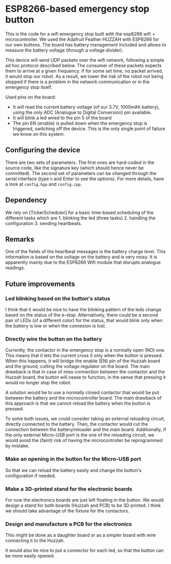 # ESP8266-based emergency stop button

This is the code for a wifi emergency stop built with the esp8266 wifi + microcontroller. We used the Adafruit Feather HUZZAH with ESP8266 for our own buttons. The board has battery management included and allows to measure the battery voltage (through a voltage divider).

This device will send UDP packets over the wifi network, following a simple ad hoc protocol described below. The consumer of these packets expects them to arrive at a given frequency. If for some set time, no packet arrived, it would stop our robot. As a result, we lower the risk of the robot not being stopped if there is a problem in the network communication or in the emergency stop itself.

Used pins on the board:

- It will read the current battery voltage (of our 3.7V, 1000mAh battery), using the only ADC (Analogue to Digital Conversion) pin available.
- It will blink a led wired to the pin 5 of the board
- The pin EN (enable) is pulled down when the emergency stop is triggered, switching off the device. This is the only single point of failure we know on this system.

## Configuring the device

There are two sets of parameters. The first ones are hard-coded in the source code, like the signature key (which should hence never be committed). The second set of parameters can be changed through the serial interface (type `h` and Enter to see the options). For more details, have a look at `config.hpp` and `config.cpp`.

## Dependency

We rely on [TickerScheduler] for a basic time-based scheduling of the different tasks which are 1. blinking the led (three tasks) 2. handling the configuration 3. sending heartbeats.

## Remarks

One of the fields of the heartbeat messages is the battery charge level. This information is based on the voltage on the battery and is very noisy. It is apparently mainly due to the ESP8266 Wifi module that disrupts analogue readings.

## Future improvements

### Led blinking based on the button's status

I think that it would be nice to have the blinking pattern of the leds change based on the status of the e-stop. Alternatively, there could be a second pair of LEDs (of a different color) for the status, that would blink only when the battery is low or when the connexion is lost.

### Directly wire the button on the battery

<!-- TODO: show electronic circuitry for this -->
<!-- TODO: BOM -->

Currently, the contactor in the emergency stop is a normally open (NO) one. This means that it lets the current cross it only when the button is pressed. When this happens, it will bridge the enable (EN) pin of the Huzzah board and the ground, cutting the voltage regulator on the board. The main drawback is that in case of miss-connection between the contactor and the Huzzah board, the button will cease to function, in the sense that pressing it would no longer stop the robot.

A solution would be to use a normally closed contactor that would be put between the battery and the microcontroller board. The main drawback of this approach is that we cannot reload the battery when the button is pressed.

To solve both issues, we could consider taking an external reloading circuit, directly connected to the battery. Then, the contactor would cut the connection between the battery/reloader and the main board. Additionally, if the only external Micro-USB port is the one of the reloading circuit, we would avoid the (faint) risk of having the microcontroller be reprogrammed by mistake.

### Make an opening in the button for the Micro-USB port

So that we can reload the battery easily and change the button's configuration if needed.

### Make a 3D-printed stand for the electronic boards

For now the electronics boards are just left floating in the button. We would design a stand for both boards (Huzzah and PCB) to be 3D printed. I think we should take advantage of the fixture for the contactors.

### Design and manufacture a PCB for the electronics

This might be done as a daughter board or as a simpler board with wire connecting it to the Huzzah.

It would also be nice to put a connector for each led, so that the button can be more easily opened.